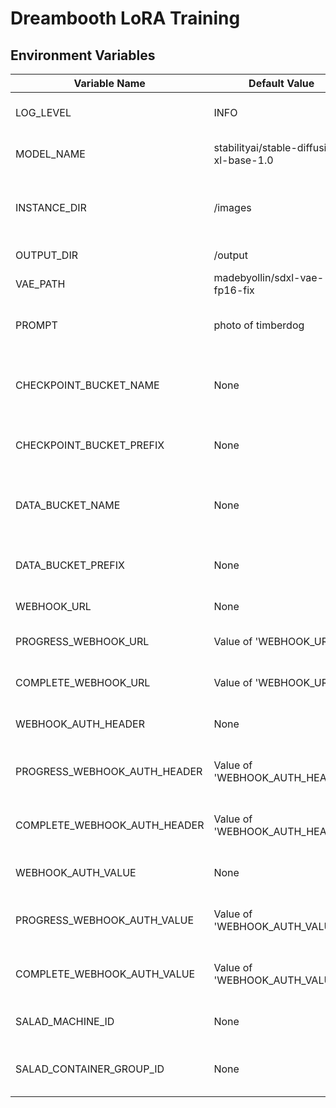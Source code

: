 # Dreambooth LoRA Training

## Environment Variables

| Variable Name                | Default Value                            | Description                                         |
| ---------------------------- | ---------------------------------------- | --------------------------------------------------- |
| LOG_LEVEL                    | INFO                                     | Log level for the application                       |
| MODEL_NAME                   | stabilityai/stable-diffusion-xl-base-1.0 | Name of the base model used                         |
| INSTANCE_DIR                 | /images                                  | Directory where training images are stored          |
| OUTPUT_DIR                   | /output                                  | Directory for output files                          |
| VAE_PATH                     | madebyollin/sdxl-vae-fp16-fix            | name of the VAE model                               |
| PROMPT                       | photo of timberdog                       | Prompt describing the concept being trained         |
| CHECKPOINT_BUCKET_NAME       | None                                     | Name of the bucket for checkpoints (if applicable)  |
| CHECKPOINT_BUCKET_PREFIX     | None                                     | Prefix for the checkpoint bucket (if applicable)    |
| DATA_BUCKET_NAME             | None                                     | Name of the bucket for data storage (if applicable) |
| DATA_BUCKET_PREFIX           | None                                     | Prefix for the data bucket (if applicable)          |
| WEBHOOK_URL                  | None                                     | URL for webhooks                                    |
| PROGRESS_WEBHOOK_URL         | Value of 'WEBHOOK_URL'                   | URL for progress webhooks                           |
| COMPLETE_WEBHOOK_URL         | Value of 'WEBHOOK_URL'                   | URL for complete webhooks                           |
| WEBHOOK_AUTH_HEADER          | None                                     | Authorization header for webhooks                   |
| PROGRESS_WEBHOOK_AUTH_HEADER | Value of 'WEBHOOK_AUTH_HEADER'           | Authorization header for progress webhooks          |
| COMPLETE_WEBHOOK_AUTH_HEADER | Value of 'WEBHOOK_AUTH_HEADER'           | Authorization header for complete webhooks          |
| WEBHOOK_AUTH_VALUE           | None                                     | Authorization value for webhooks                    |
| PROGRESS_WEBHOOK_AUTH_VALUE  | Value of 'WEBHOOK_AUTH_VALUE'            | Authorization value for progress webhooks           |
| COMPLETE_WEBHOOK_AUTH_VALUE  | Value of 'WEBHOOK_AUTH_VALUE'            | Authorization value for complete webhooks           |
| SALAD_MACHINE_ID             | None                                     | ID for the salad machine                            |
| SALAD_CONTAINER_GROUP_ID     | None                                     | ID for the salad container group                    |

